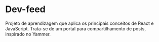 # Dev-feed
Projeto de aprendizagem que aplica os principais conceitos de React e JavaScript. Trata-se de um portal para compartilhamento de posts, inspirado no Yammer.
